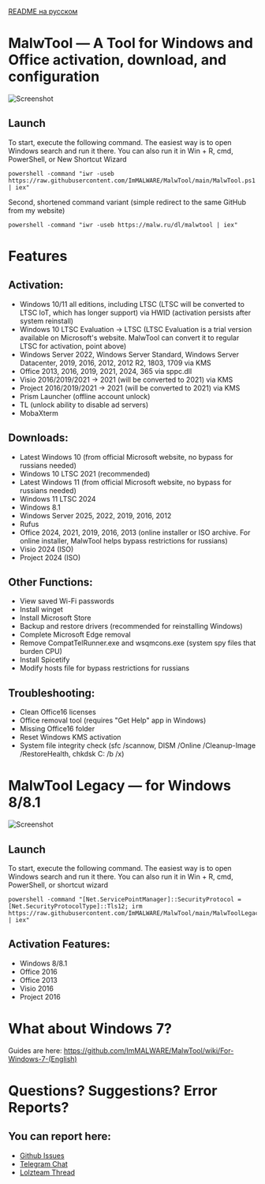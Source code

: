 [README на русском](https://github.com/ImMALWARE/MalwTool/blob/main/README.md)
# MalwTool — A Tool for Windows and Office activation, download, and configuration
![Screenshot](https://github.com/ImMALWARE/MalwTool/raw/main/files/screenshot_en.png?raw=true)

## Launch
To start, execute the following command. The easiest way is to open Windows search and run it there. You can also run it in Win + R, cmd, PowerShell, or New Shortcut Wizard
```pwsh
powershell -command "iwr -useb https://raw.githubusercontent.com/ImMALWARE/MalwTool/main/MalwTool.ps1 | iex"
```
Second, shortened command variant (simple redirect to the same GitHub from my website)
```pwsh
powershell -command "iwr -useb https://malw.ru/dl/malwtool | iex"
```

# Features
## Activation:
* Windows 10/11 all editions, including LTSC (LTSC will be converted to LTSC IoT, which has longer support) via HWID (activation persists after system reinstall)
* Windows 10 LTSC Evaluation -> LTSC (LTSC Evaluation is a trial version available on Microsoft's website. MalwTool can convert it to regular LTSC for activation, point above)
* Windows Server 2022, Windows Server Standard, Windows Server Datacenter, 2019, 2016, 2012, 2012 R2, 1803, 1709 via KMS
* Office 2013, 2016, 2019, 2021, 2024, 365 via sppc.dll
* Visio 2016/2019/2021 -> 2021 (will be converted to 2021) via KMS
* Project 2016/2019/2021 -> 2021 (will be converted to 2021) via KMS
* Prism Launcher (offline account unlock)
* TL (unlock ability to disable ad servers)
* MobaXterm

## Downloads:
* Latest Windows 10 (from official Microsoft website, no bypass for russians needed)
* Windows 10 LTSC 2021 (recommended)
* Latest Windows 11 (from official Microsoft website, no bypass for russians needed)
* Windows 11 LTSC 2024
* Windows 8.1
* Windows Server 2025, 2022, 2019, 2016, 2012
* Rufus
* Office 2024, 2021, 2019, 2016, 2013 (online installer or ISO archive. For online installer, MalwTool helps bypass restrictions for russians)
* Visio 2024 (ISO)
* Project 2024 (ISO)

## Other Functions:
* View saved Wi-Fi passwords
* Install winget
* Install Microsoft Store
* Backup and restore drivers (recommended for reinstalling Windows)
* Complete Microsoft Edge removal
* Remove CompatTelRunner.exe and wsqmcons.exe (system spy files that burden CPU)
* Install Spicetify
* Modify hosts file for bypass restrictions for russians

## Troubleshooting:
* Clean Office16 licenses
* Office removal tool (requires "Get Help" app in Windows)
* Missing Office16 folder
* Reset Windows KMS activation
* System file integrity check (sfc /scannow, DISM /Online /Cleanup-Image /RestoreHealth, chkdsk C: /b /x)

# MalwTool Legacy — for Windows 8/8.1
![Screenshot](https://github.com/ImMALWARE/MalwTool/raw/main/files/screenshot_legacy.png?raw=true)

## Launch
To start, execute the following command. The easiest way is to open Windows search and run it there. You can also run it in Win + R, cmd, PowerShell, or shortcut wizard
```pwsh
powershell -command "[Net.ServicePointManager]::SecurityProtocol = [Net.SecurityProtocolType]::Tls12; irm https://raw.githubusercontent.com/ImMALWARE/MalwTool/main/MalwToolLegacy.ps1 | iex"
```

## Activation Features:
* Windows 8/8.1
* Office 2016
* Office 2013
* Visio 2016
* Project 2016

# What about Windows 7?
Guides are here: https://github.com/ImMALWARE/MalwTool/wiki/For-Windows-7-(English)

# Questions? Suggestions? Error Reports?
## You can report here:
* [Github Issues](https://github.com/ImMALWARE/MalwTool/issues/new)
* [Telegram Chat](https://t.me/immalware_chat)
* [Lolzteam Thread](https://lolz.live/threads/4997821)